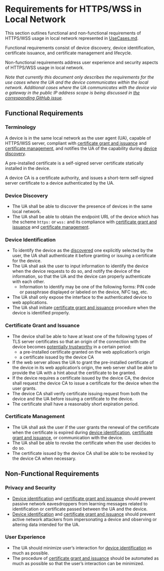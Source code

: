 # Requirements for HTTPS/WSS in Local Network

This section outlines functional and non-functional requirements of HTTPS/WSS usage in local network represented in [UseCases.md](UseCases.md).

Functional requirements consist of device discovery, device identification, certificate issuance, and certificate management and lifecycle.

Non-functional requirements address user experience and security aspects of HTTPS/WSS usage in local network.

*Note that currently this document only describes the requirements for the use cases where the UA and the device communicates within the local network. Additional cases where the UA communicates with the device via a gateway in the public IP address scope is being discussed in [the corresponding GitHub issue](https://github.com/httpslocal/usecases/issues/13).*

## <a name=“functional-requirements”></a>Functional Requirements

### <a name=“terminology”></a>Terminology

A device is in the same local network as the user agent (UA), capable of HTTPS/WSS server,  compliant with [certificate grant and issuance](#certificate-grant-and-issuance) and [certificate management](#certificate-management), and notifies the UA of the capability during [device discovery](#device-discovery).

A pre-installed certificate is a self-signed server certificate statically installed in the device.

A device CA is a certificate authority, and issues a short-term self-signed server certificate to a device authenticated by the UA.

### <a name=“device-discovery”></a>Device Discovery

- The UA shall be able to discover the presence of devices in the same local network.
- The UA shall be able to obtain the endpoint URL of the device which has the scheme `https:` or `wss:` and its compliance with [certificate grant and issuance](#certificate-grant-and-issuance) and [certificate management](#certificate-management).

### <a name=“device-identification”></a>Device Identification

- To identify the device as the [discovered](#device-discovery) one explicitly selected by the user, the UA shall authenticate it before granting or issuing a certificate for the device.
- The UA shall ask the user to input information to identify the device when the device requests to do so, and notify the device of the information, so that the UA and the device can properly authenticate with each other.
	- Information to identify may be one of the following forms: PIN code or passphrase displayed or labeled on the device, NFC tag, etc.
- The UA shall only expose the interface to the authenticated device to web applications.
- The UA shall initiate [certificate grant and issuance](#certificate-grant-and-issuance) procedure when the device is identified properly.

### <a name=“certificate-grant-and-issuance”></a>Certificate Grant and Issuance

- The device shall be able to have at least one of the following types of TLS server certificates so that an origin of the connection with the device becomes [potentially trustworthy](https://w3c.github.io/webappsec-secure-contexts/#potentially-trustworthy-origin) in a certain period:
	- a pre-installed certificate granted on the web application’s origin
	- a certificate issued by the device CA
- If the web server allows the UA to grant the pre-installed certificate of the device in its web application’s origin, the web server shall be able to provide the UA with a hint about the certificate to be granted.
- If the device requires a certificate issued by the device CA, the device shall request the device CA to issue a certificate for the device when the user grants.
- The device CA shall verify certificate issuing request from both the device and the UA before issuing a certificate to the device.
- The certificate shall have a reasonably short expiration period.

### <a name=“certificate-management”></a>Certificate Management

- The UA shall ask the user if the user grants the renewal of the certificate when the certificate is expired during [device identification](#device-identification), [certificate grant and issuance](#certificate-grant-and-issuance), or communication with the device.
- The UA shall be able to revoke the certificate when the user decides to do so.
- The certificate issued by the device CA shall be able to be revoked by the device CA when necessary.

## <a name=“non-funcational-requirements”>Non-Functional Requirements

### <a name=“privacy-and-security></a>Privacy and Security

- [Device identification](#device-identification) and [certificate grant and issuance](#certificate-grant-and-issuance) should prevent passive network eavesdroppers from learning messages related to identification or certificate passed between the UA and the device.
- [Device identification](#device-identification) and [certificate grant and issuance](#certificate-grant-and-issuance) should prevent active network attackers from impersonating a device and observing or altering data intended for the UA.

### <a name=“user-experience”></a>User Experience

- The UA should minimize user’s interaction for [device identification](#device-identification) as much as possible.
- The procedure of [certificate grant and issuance](#certificate-grant-and-issuance) should be automated as much as possible so that the user’s interaction can be minimized.